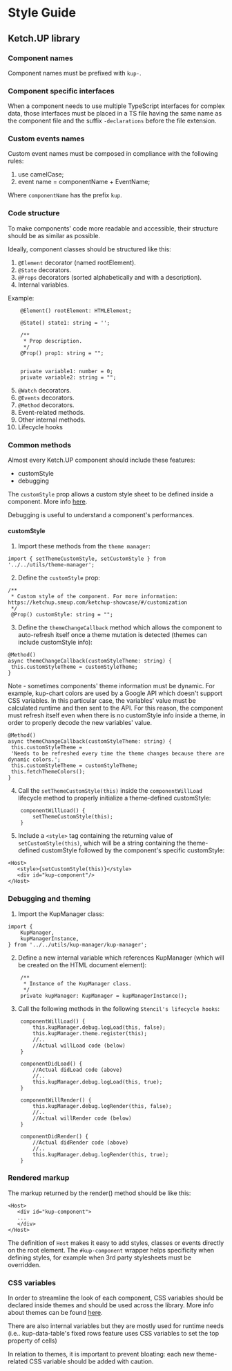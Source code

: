 # Style Guide

## Ketch.UP library

### Component names

Component names must be prefixed with `kup-`.

### Component specific interfaces

When a component needs to use multiple TypeScript interfaces for complex data, those interfaces must be placed in a TS file having the same name as the component file and the suffix `-declarations` before the file extension.

### Custom events names

Custom event names must be composed in compliance with the following rules:

1. use camelCase;
2. event name = componentName + EventName;

Where `componentName` has the prefix `kup`.

### Code structure

To make components' code more readable and accessible, their structure should be as similar as possible.

Ideally, component classes should be structured like this:

1. `@Element` decorator (named rootElement).
2. `@State` decorators.
3. `@Props` decorators (sorted alphabetically and with a description).
4. Internal variables.

Example:

```
    @Element() rootElement: HTMLElement;

    @State() state1: string = '';

    /**
     * Prop description.
     */
    @Prop() prop1: string = "";


    private variable1: number = 0;
    private variable2: string = "";
```

5. `@Watch` decorators.
6. `@Events` decorators.
7. `@Method` decorators.
8. Event-related methods.
9. Other internal methods.
10. Lifecycle hooks

### Common methods

Almost every Ketch.UP component should include these features:

-   customStyle
-   debugging

The `customStyle` prop allows a custom style sheet to be defined inside a component. More info [here](https://ketchup.smeup.com/ketchup-showcase/#/customization).

Debugging is useful to understand a component's performances.

#### customStyle

1. Import these methods from the `theme manager`:

```
import { setThemeCustomStyle, setCustomStyle } from '../../utils/theme-manager';
```

2. Define the `customStyle` prop:

```
/**
 * Custom style of the component. For more information: https://ketchup.smeup.com/ketchup-showcase/#/customization
 */
 @Prop() customStyle: string = "";
```

3. Define the `themeChangeCallback` method which allows the component to auto-refresh itself once a theme mutation is detected (themes can include customStyle info):

```
@Method()
async themeChangeCallback(customStyleTheme: string) {
 this.customStyleTheme = customStyleTheme;
}
```

Note - sometimes components' theme information must be dynamic. For example, kup-chart colors are used by a Google API which doesn't support CSS variables. In this particular case, the variables' value must be calculated runtime and then sent to the API. For this reason, the component must refresh itself even when there is no customStyle info inside a theme, in order to properly decode the new variables' value.

```
@Method()
async themeChangeCallback(customStyleTheme: string) {
 this.customStyleTheme =
 'Needs to be refreshed every time the theme changes because there are dynamic colors.';
 this.customStyleTheme = customStyleTheme;
 this.fetchThemeColors();
}
```

4. Call the `setThemeCustomStyle(this)` inside the `componentWillLoad` lifecycle method to properly initialize a theme-defined customStyle:

```
    componentWillLoad() {
        setThemeCustomStyle(this);
    }
```

5.  Include a `<style>` tag containing the returning value of `setCustomStyle(this)`, which will be a string containing the theme-defined customStyle followed by the component's specific customStyle:

```
<Host>
   <style>{setCustomStyle(this)}</style>
   <div id="kup-component"/>
</Host>
```

### Debugging and theming

1. Import the KupManager class:

```
import {
    KupManager,
    kupManagerInstance,
} from '../../utils/kup-manager/kup-manager';
```

2. Define a new internal variable which references KupManager (which will be created on the HTML document element):

```
    /**
     * Instance of the KupManager class.
     */
    private kupManager: KupManager = kupManagerInstance();
```

3. Call the following methods in the following `Stencil's lifecycle hooks`:

```
    componentWillLoad() {
        this.kupManager.debug.logLoad(this, false);
        this.kupManager.theme.register(this);
        //..
        //Actual willLoad code (below)
    }

    componentDidLoad() {
        //Actual didLoad code (above)
        //..
        this.kupManager.debug.logLoad(this, true);
    }

    componentWillRender() {
        this.kupManager.debug.logRender(this, false);
        //..
        //Actual willRender code (below)
    }

    componentDidRender() {
        //Actual didRender code (above)
        //..
        this.kupManager.debug.logRender(this, true);
    }
```

### Rendered markup

The markup returned by the render() method should be like this:

```
<Host>
   <div id="kup-component">
   ...
   </div>
</Host>
```

The definition of `Host` makes it easy to add styles, classes or events directly on the root element. The `#kup-component` wrapper helps specificity when defining styles, for example when 3rd party stylesheets must be overridden.

### CSS variables

In order to streamline the look of each component, CSS variables should be declared inside themes and should be used across the library. More info about themes can be found [here](https://ketchup.smeup.com/ketchup-showcase/#/theming).

There are also internal variables but they are mostly used for runtime needs (i.e.. kup-data-table's fixed rows feature uses CSS variables to set the top property of cells)

In relation to themes, it is important to prevent bloating: each new theme-related CSS variable should be added with caution.
